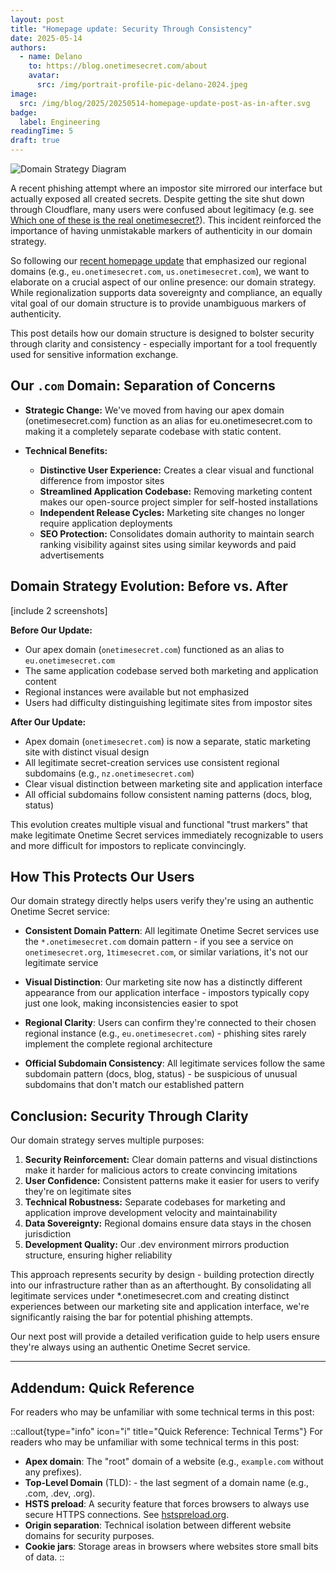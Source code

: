 ```yaml
---
layout: post
title: "Homepage update: Security Through Consistency"
date: 2025-05-14
authors:
  - name: Delano
    to: https://blog.onetimesecret.com/about
    avatar:
      src: /img/portrait-profile-pic-delano-2024.jpeg
image:
  src: /img/blog/2025/20250514-homepage-update-post-as-in-after.svg
badge:
  label: Engineering
readingTime: 5
draft: true
---
```


![Domain Strategy Diagram](/img/blog/2025/ots-domain-strategy.svg)

A recent phishing attempt where an impostor site mirrored our interface but actually exposed all created secrets. Despite getting the site shut down through Cloudflare, many users were confused about legitimacy (e.g. see [Which one of these is the real onetimesecret?](https://github.com/onetimesecret/onetimesecret/issues/1233)). This incident reinforced the importance of having unmistakable markers of authenticity in our domain strategy.

So following our [recent homepage update](/content/posts/2025-05-05-homepage-update-going-regional) that emphasized our regional domains (e.g., `eu.onetimesecret.com`, `us.onetimesecret.com`), we want to elaborate on a crucial aspect of our online presence: our domain strategy. While regionalization supports data sovereignty and compliance, an equally vital goal of our domain structure is to provide unambiguous markers of authenticity.

This post details how our domain structure is designed to bolster security through clarity and consistency - especially important for a tool frequently used for sensitive information exchange.


## Our `.com` Domain: Separation of Concerns

* **Strategic Change:** We've moved from having our apex domain (onetimesecret.com) function as an alias for eu.onetimesecret.com to making it a completely separate codebase with static content.

* **Technical Benefits:**
  * **Distinctive User Experience:** Creates a clear visual and functional difference from impostor sites
  * **Streamlined Application Codebase:** Removing marketing content makes our open-source project simpler for self-hosted installations
  * **Independent Release Cycles:** Marketing site changes no longer require application deployments
  * **SEO Protection:** Consolidates domain authority to maintain search ranking visibility against sites using similar keywords and paid advertisements



## Domain Strategy Evolution: Before vs. After

[include 2 screenshots]

**Before Our Update:**
- Our apex domain (`onetimesecret.com`) functioned as an alias to `eu.onetimesecret.com`
- The same application codebase served both marketing and application content
- Regional instances were available but not emphasized
- Users had difficulty distinguishing legitimate sites from impostor sites

**After Our Update:**
- Apex domain (`onetimesecret.com`) is now a separate, static marketing site with distinct visual design
- All legitimate secret-creation services use consistent regional subdomains (e.g., `nz.onetimesecret.com`)
- Clear visual distinction between marketing site and application interface
- All official subdomains follow consistent naming patterns (docs, blog, status)

This evolution creates multiple visual and functional "trust markers" that make legitimate Onetime Secret services immediately recognizable to users and more difficult for impostors to replicate convincingly.


## How This Protects Our Users

Our domain strategy directly helps users verify they're using an authentic Onetime Secret service:

* **Consistent Domain Pattern**: All legitimate Onetime Secret services use the `*.onetimesecret.com` domain pattern - if you see a service on `onetimesecret.org`, `1timesecret.com`, or similar variations, it's not our legitimate service
  
* **Visual Distinction**: Our marketing site now has a distinctly different appearance from our application interface - impostors typically copy just one look, making inconsistencies easier to spot

* **Regional Clarity**: Users can confirm they're connected to their chosen regional instance (e.g., `eu.onetimesecret.com`) - phishing sites rarely implement the complete regional architecture

* **Official Subdomain Consistency**: All legitimate services follow the same subdomain pattern (docs, blog, status) - be suspicious of unusual subdomains that don't match our established pattern


## Conclusion: Security Through Clarity

Our domain strategy serves multiple purposes:

1. **Security Reinforcement:** Clear domain patterns and visual distinctions make it harder for malicious actors to create convincing imitations
2. **User Confidence:** Consistent patterns make it easier for users to verify they're on legitimate sites
4. **Technical Robustness:** Separate codebases for marketing and application improve development velocity and maintainability
3. **Data Sovereignty:** Regional domains ensure data stays in the chosen jurisdiction
5. **Development Quality:** Our .dev environment mirrors production structure, ensuring higher reliability

This approach represents security by design - building protection directly into our infrastructure rather than as an afterthought. By consolidating all legitimate services under *.onetimesecret.com and creating distinct experiences between our marketing site and application interface, we're significantly raising the bar for potential phishing attempts.

Our next post will provide a detailed verification guide to help users ensure they're always using an authentic Onetime Secret service.


---


## Addendum: Quick Reference

For readers who may be unfamiliar with some technical terms in this post:


::callout{type="info" icon="i" title="Quick Reference: Technical Terms"}
For readers who may be unfamiliar with some technical terms in this post:

* **Apex domain**: The "root" domain of a website (e.g., `example.com` without any prefixes).
* **Top-Level Domain** (TLD): - the last segment of a domain name (e.g., .com, .dev, .org).
* **HSTS preload**: A security feature that forces browsers to always use secure HTTPS connections. See [hstspreload.org](https://hstspreload.org/?domain=onetimesecret.com).
* **Origin separation**: Technical isolation between different website domains for security purposes.
* **Cookie jars**: Storage areas in browsers where websites store small bits of data.
::
